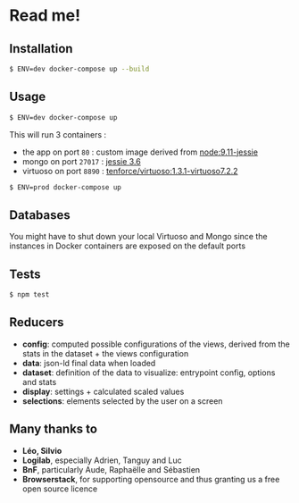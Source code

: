 # Read me!

## Installation

```bash
$ ENV=dev docker-compose up --build
```

## Usage

```bash
$ ENV=dev docker-compose up
```

This will run 3 containers : 
- the app on port `80` : custom image derived from [node:9.11-jessie](https://hub.docker.com/_/node/)
- mongo on port `27017` : [jessie 3.6](https://hub.docker.com/_/mongo/)
- virtuoso on port `8890` : [tenforce/virtuoso:1.3.1-virtuoso7.2.2](https://hub.docker.com/r/tenforce/virtuoso/)


```bash
$ ENV=prod docker-compose up
```

## Databases

You might have to shut down your local Virtuoso and Mongo
since the instances in Docker containers are exposed on the default ports


## Tests

```bash
$ npm test
```

## Reducers

* **config**: computed possible configurations of the views, derived from the stats in the dataset + the views configuration
* **data**: json-ld final data when loaded
* **dataset**: definition of the data to visualize: entrypoint config, options and stats
* **display**: settings + calculated scaled values
* **selections**: elements selected by the user on a screen

## Many thanks to

* **Léo, Silvio**
* **Logilab**, especially Adrien, Tanguy and Luc
* **BnF**, particularly Aude, Raphaëlle and Sébastien
* **Browserstack**, for supporting opensource and thus granting us a free open source licence

